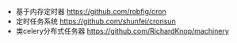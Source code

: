 
- 基于内存定时器 https://github.com/robfig/cron
- 定时任务系统  https://github.com/shunfei/cronsun
- 类celery分布式任务器 https://github.com/RichardKnop/machinery
